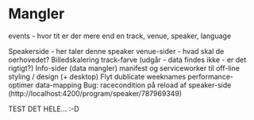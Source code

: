# Mangler

events - hvor tit er der mere end en track, venue, speaker, language

Speakerside - her taler denne speaker
venue-sider - hvad skal de oerhovedet?
Billedskalering
track-farve (udgår - data findes ikke - er det rigtigt?)
Info-sider (data mangler)
manifest og serviceworker til off-line
styling / design (+ desktop)
Flyt dublicate weeknames
performance-optimer data-mapping
Bug: racecondition på reload af speaker-side (http://localhost:4200/program/speaker/787969349)


TEST DET HELE... :-D
